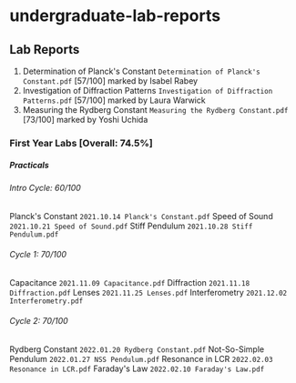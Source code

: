 # undergraduate-lab-reports

## Lab Reports
1. Determination of Planck's Constant `Determination of Planck's Constant.pdf` [57/100] marked by Isabel Rabey
2. Investigation of Diffraction Patterns `Investigation of Diffraction Patterns.pdf` [57/100] marked by Laura Warwick
3. Measuring the Rydberg Constant `Measuring the Rydberg Constant.pdf` [73/100] marked by Yoshi Uchida


### First Year Labs [Overall: 74.5%]
##### Practicals
###### Intro Cycle: 60/100
Planck's Constant `2021.10.14 Planck's Constant.pdf`
Speed of Sound `2021.10.21 Speed of Sound.pdf`
Stiff Pendulum `2021.10.28 Stiff Pendulum.pdf`

###### Cycle 1: 70/100
Capacitance `2021.11.09 Capacitance.pdf`
Diffraction `2021.11.18 Diffraction.pdf`
Lenses `2021.11.25 Lenses.pdf`
Interferometry `2021.12.02 Interferometry.pdf`

###### Cycle 2: 70/100
Rydberg Constant `2022.01.20 Rydberg Constant.pdf`
Not-So-Simple Pendulum `2022.01.27 NSS Pendulum.pdf`
Resonance in LCR `2022.02.03 Resonance in LCR.pdf`
Faraday's Law `2022.02.10 Faraday's Law.pdf`